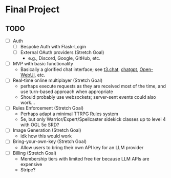# Final Project

## TODO

- [ ] Auth
    - [ ] Bespoke Auth with Flask-Login
    - [ ] External OAuth providers (Stretch Goal)
        - e.g., Discord, Google, GitHub, etc.
- [ ] MVP with basic functionality
    - Basically a glorified chat interface; see [t3.chat](https://t3.chat), [chatgpt](https://chatgpt.com), [Open-WebUI](https://github.com/open-webui/open-webui), etc.
- [ ] Real-time online multiplayer (Stretch Goal)
    - perhaps execute requests as they are received most of the time, and use turn-based approach when appropriate
    - Should probably use websockets; server-sent events could also work...
- [ ] Rules Enforcement (Stretch Goal)
    - Perhaps adapt a minimal TTRPG Rules system
    - 5e, but only Warrior/Expert/Spellcaster sidekick classes up to level 4 with OGL 5e SRD?
- [ ] Image Generation (Stretch Goal)
    - idk how this would work
- [ ] Bring-your-own-key (Stretch Goal)
    - Allow users to bring their own API key for an LLM provider
- [ ] Billing (Stretch Goal)
    - Membership tiers with limited free tier because LLM APIs are expensive
    - Stripe?